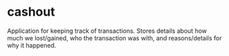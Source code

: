# cashout
Application for keeping track of transactions. Stores details about how much we lost/gained, who the transaction was with, and reasons/details for why it happened. 

